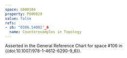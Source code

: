 ```yaml
---
space: S000104
property: P000029
value: false
refs:
- zb: "0386.54001"_6
  name: Counterexamples in Topology
---
```


Asserted in the General Reference Chart for space #106 in
{{doi:10.1007/978-1-4612-6290-9_6}}.
